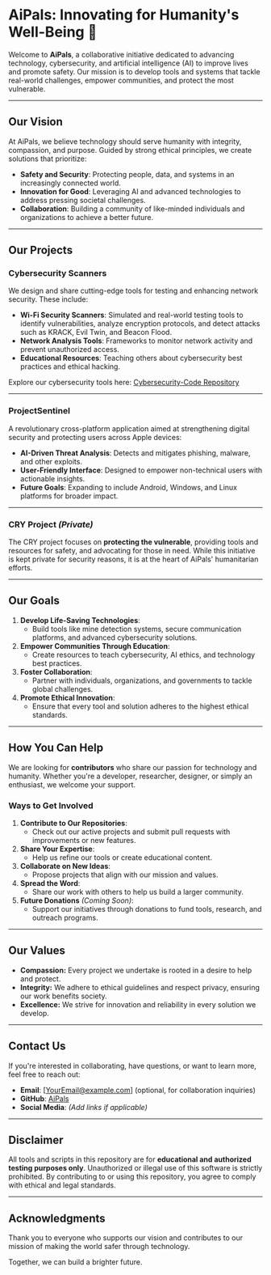 # AiPals: Innovating for Humanity's Well-Being 🌟

Welcome to **AiPals**, a collaborative initiative dedicated to advancing technology, cybersecurity, and artificial intelligence (AI) to improve lives and promote safety. Our mission is to develop tools and systems that tackle real-world challenges, empower communities, and protect the most vulnerable.

---

## **Our Vision**

At AiPals, we believe technology should serve humanity with integrity, compassion, and purpose. Guided by strong ethical principles, we create solutions that prioritize:
- **Safety and Security**: Protecting people, data, and systems in an increasingly connected world.
- **Innovation for Good**: Leveraging AI and advanced technologies to address pressing societal challenges.
- **Collaboration**: Building a community of like-minded individuals and organizations to achieve a better future.

---

## **Our Projects**

### **Cybersecurity Scanners**
We design and share cutting-edge tools for testing and enhancing network security. These include:
- **Wi-Fi Security Scanners**: Simulated and real-world testing tools to identify vulnerabilities, analyze encryption protocols, and detect attacks such as KRACK, Evil Twin, and Beacon Flood.
- **Network Analysis Tools**: Frameworks to monitor network activity and prevent unauthorized access.
- **Educational Resources**: Teaching others about cybersecurity best practices and ethical hacking.

Explore our cybersecurity tools here: [Cybersecurity-Code Repository](https://github.com/AiPals/Cybersecurity-Code)

---

### **ProjectSentinel**
A revolutionary cross-platform application aimed at strengthening digital security and protecting users across Apple devices:
- **AI-Driven Threat Analysis**: Detects and mitigates phishing, malware, and other exploits.
- **User-Friendly Interface**: Designed to empower non-technical users with actionable insights.
- **Future Goals**: Expanding to include Android, Windows, and Linux platforms for broader impact.

---

### **CRY Project** *(Private)*
The CRY project focuses on **protecting the vulnerable**, providing tools and resources for safety, and advocating for those in need. While this initiative is kept private for security reasons, it is at the heart of AiPals' humanitarian efforts.

---

## **Our Goals**
1. **Develop Life-Saving Technologies**:
   - Build tools like mine detection systems, secure communication platforms, and advanced cybersecurity solutions.
2. **Empower Communities Through Education**:
   - Create resources to teach cybersecurity, AI ethics, and technology best practices.
3. **Foster Collaboration**:
   - Partner with individuals, organizations, and governments to tackle global challenges.
4. **Promote Ethical Innovation**:
   - Ensure that every tool and solution adheres to the highest ethical standards.

---

## **How You Can Help**

We are looking for **contributors** who share our passion for technology and humanity. Whether you're a developer, researcher, designer, or simply an enthusiast, we welcome your support.

### **Ways to Get Involved**
1. **Contribute to Our Repositories**:
   - Check out our active projects and submit pull requests with improvements or new features.
2. **Share Your Expertise**:
   - Help us refine our tools or create educational content.
3. **Collaborate on New Ideas**:
   - Propose projects that align with our mission and values.
4. **Spread the Word**:
   - Share our work with others to help us build a larger community.
5. **Future Donations** *(Coming Soon)*:
   - Support our initiatives through donations to fund tools, research, and outreach programs.

---

## **Our Values**
- **Compassion:** Every project we undertake is rooted in a desire to help and protect.
- **Integrity:** We adhere to ethical guidelines and respect privacy, ensuring our work benefits society.
- **Excellence:** We strive for innovation and reliability in every solution we develop.

---

## **Contact Us**

If you're interested in collaborating, have questions, or want to learn more, feel free to reach out:
- **Email**: [YourEmail@example.com] (optional, for collaboration inquiries)
- **GitHub**: [AiPals](https://github.com/AiPals)
- **Social Media**: *(Add links if applicable)*

---

## **Disclaimer**

All tools and scripts in this repository are for **educational and authorized testing purposes only**. Unauthorized or illegal use of this software is strictly prohibited. By contributing to or using this repository, you agree to comply with ethical and legal standards.

---

## **Acknowledgments**

Thank you to everyone who supports our vision and contributes to our mission of making the world safer through technology.

Together, we can build a brighter future.
